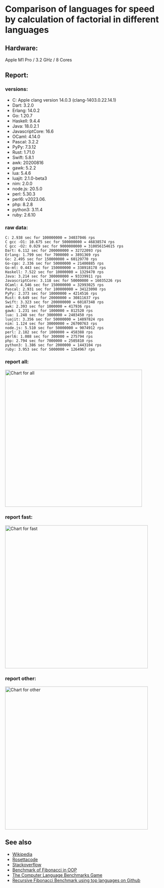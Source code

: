 Comparison of languages for speed by calculation of factorial in different languages
====================================================================================

Hardware:
---------
Apple M1 Pro / 3.2 GHz / 8 Cores


Report:
-------
### versions:

  * C: Apple clang version 14.0.3 (clang-1403.0.22.14.1)
  * Dart: 3.2.0
  * Erlang: 14.0.2
  * Go: 1.20.7
  * Haskell: 9.4.4
  * Java: 18.0.2.1
  * JavascriptCore: 16.6
  * OCaml: 4.14.0
  * Pascal: 3.2.2
  * PyPy: 7.3.12
  * Rust: 1.71.0
  * Swift: 5.8.1
  * awk: 20200816
  * gawk: 5.2.2
  * lua: 5.4.6
  * luajit: 2.1.0-beta3
  * nim: 2.0.0
  * node.js: 20.5.0
  * perl: 5.30.3
  * perl6:  v2023.06.
  * php: 8.2.8
  * python3: 3.11.4
  * ruby: 2.6.10


### raw data:

    C: 2.938 sec for 100000000 = 34037046 rps
    C gcc -O1: 10.675 sec for 500000000 = 46838574 rps
    C gcc -O2: 0.029 sec for 9000000000 = 310056154615 rps
    Dart: 6.112 sec for 200000000 = 32722093 rps
    Erlang: 1.799 sec for 7000000 = 3891369 rps
    Go: 2.495 sec for 150000000 = 60129770 rps
    Go-cgo: 2.336 sec for 50000000 = 21400885 rps
    Go-mt: 0.443 sec for 150000000 = 338918178 rps
    Haskell: 7.522 sec for 10000000 = 1329470 rps
    Java: 3.214 sec for 300000000 = 93339911 rps
    JavascriptCore: 3.118 sec for 50000000 = 16035226 rps
    OCaml: 4.546 sec for 150000000 = 32993025 rps
    Pascal: 2.931 sec for 100000000 = 34123098 rps
    PyPy: 2.373 sec for 10000000 = 4214516 rps
    Rust: 0.649 sec for 20000000 = 30811637 rps
    Swift: 3.323 sec for 200000000 = 60187348 rps
    awk: 2.393 sec for 1000000 = 417936 rps
    gawk: 1.231 sec for 1000000 = 812520 rps
    lua: 1.248 sec for 3000000 = 2403450 rps
    luajit: 3.356 sec for 50000000 = 14897824 rps
    nim: 1.124 sec for 30000000 = 26700763 rps
    node.js: 5.510 sec for 50000000 = 9074912 rps
    perl: 2.182 sec for 1000000 = 458388 rps
    perl6: 1.088 sec for 300000 = 275794 rps
    php: 2.794 sec for 7000000 = 2505810 rps
    python3: 1.386 sec for 2000000 = 1443104 rps
    ruby: 3.953 sec for 5000000 = 1264967 rps


### report all:

<img alt="Chart for all" width="447" src="https://chart.googleapis.com/chart?cht=bhs&chs=671x447&chd=t%3A338918177%2C93339911%2C60187348%2C60129769%2C46838573%2C34123097%2C34037045%2C32993024%2C32722093%2C30811637%2C26700762%2C21400884%2C16035226%2C14897824%2C9074912%2C4214515%2C3891369%2C2505810%2C2403450%2C1443104%2C1329469%2C1264967%2C812520%2C458388%2C417936&chco=4d89f9&chbh=12&chds=0,338918177.695704&chxt=x,y,r&chxl=1%3A%7Cawk%7Cperl%7Cgawk%7Cruby%7CHaskell%7Cpython3%7Clua%7Cphp%7CErlang%7CPyPy%7Cnode.js%7Cluajit%7CJavascriptCore%7CGo-cgo%7Cnim%7CRust%7CDart%7COCaml%7CC%7CPascal%7CC%20gcc%20-O1%7CGo%7CSwift%7CJava%7CGo-mt%7C2%3A%7C417936%20rps%7C458388%20rps%7C812520%20rps%7C1264967%20rps%7C1329469%20rps%7C1443104%20rps%7C2403450%20rps%7C2505810%20rps%7C3891369%20rps%7C4214515%20rps%7C9074912%20rps%7C14897824%20rps%7C16035226%20rps%7C21400884%20rps%7C26700762%20rps%7C30811637%20rps%7C32722093%20rps%7C32993024%20rps%7C34037045%20rps%7C34123097%20rps%7C46838573%20rps%7C60129769%20rps%7C60187348%20rps%7C93339911%20rps%7C338918177%20rps%7C0%3A%7C0%20%25%7C10%20%25%7C20%20%25%7C30%20%25%7C40%20%25%7C50%20%25%7C60%20%25%7C70%20%25%7C80%20%25%7C90%20%25%7C100%20%25">

### report fast:

<img alt="Chart for fast" width="466" src="https://chart.googleapis.com/chart?cht=bhs&chs=700x277&chd=t%3A338918177%2C93339911%2C60187348%2C60129769%2C46838573%2C34123097%2C34037045%2C32993024%2C32722093%2C30811637%2C26700762%2C21400884%2C16035226%2C14897824%2C9074912&chco=4d89f9&chbh=12&chds=0,338918177.695704&chxt=x,y,r&chxl=1%3A%7Cnode.js%7Cluajit%7CJavascriptCore%7CGo-cgo%7Cnim%7CRust%7CDart%7COCaml%7CC%7CPascal%7CC%20gcc%20-O1%7CGo%7CSwift%7CJava%7CGo-mt%7C2%3A%7C9074912%20rps%7C14897824%20rps%7C16035226%20rps%7C21400884%20rps%7C26700762%20rps%7C30811637%20rps%7C32722093%20rps%7C32993024%20rps%7C34037045%20rps%7C34123097%20rps%7C46838573%20rps%7C60129769%20rps%7C60187348%20rps%7C93339911%20rps%7C338918177%20rps%7C0%3A%7C0%20%25%7C10%20%25%7C20%20%25%7C30%20%25%7C40%20%25%7C50%20%25%7C60%20%25%7C70%20%25%7C80%20%25%7C90%20%25%7C100%20%25">

### report other:

<img alt="Chart for other" width="466" src="https://chart.googleapis.com/chart?cht=bhs&chs=700x192&chd=t%3A4214515%2C3891369%2C2505810%2C2403450%2C1443104%2C1329469%2C1264967%2C812520%2C458388%2C417936&chco=4d89f9&chbh=12&chds=0,4214515.82082879&chxt=x,y,r&chxl=1%3A%7Cawk%7Cperl%7Cgawk%7Cruby%7CHaskell%7Cpython3%7Clua%7Cphp%7CErlang%7CPyPy%7C2%3A%7C417936%20rps%7C458388%20rps%7C812520%20rps%7C1264967%20rps%7C1329469%20rps%7C1443104%20rps%7C2403450%20rps%7C2505810%20rps%7C3891369%20rps%7C4214515%20rps%7C0%3A%7C0%20%25%7C10%20%25%7C20%20%25%7C30%20%25%7C40%20%25%7C50%20%25%7C60%20%25%7C70%20%25%7C80%20%25%7C90%20%25%7C100%20%25">



See also
--------

  * [Wikipedia](http://en.wikipedia.org/wiki/Factorial)
  * [Rosettacode](http://rosettacode.org/wiki/Factorial)
  * [Stackoverflow](http://stackoverflow.com/questions/23930/factorial-algorithms-in-different-languages)
  * [Benchmark of Fibonacci in OOP](https://github.com/Balancer/benchmarks-fib-obj)
  * [The Computer Language Benchmarks Game](http://benchmarksgame.alioth.debian.org)
  * [Recursive Fibonacci Benchmark using top languages on Github](https://github.com/drujensen/fib)
